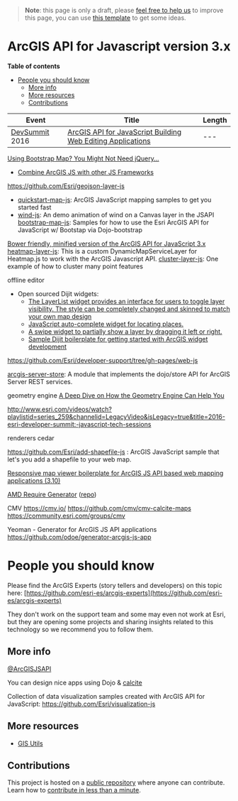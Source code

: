 > **Note**: this page is only a draft, please [feel free to help us](#contributions) to improve this page, you can use [this template](https://github.com/esri-es/awesome-arcgis/blob/master/RESOURCE_PAGE_TEMPLATE.md) to get some ideas.

# ArcGIS API for Javascript version 3.x
<!-- START doctoc generated TOC please keep comment here to allow auto update -->
<!-- DON'T EDIT THIS SECTION, INSTEAD RE-RUN doctoc TO UPDATE -->
**Table of contents**

- [People you should know](#people-you-should-know)
  - [More info](#more-info)
  - [More resources](#more-resources)
  - [Contributions](#contributions)

<!-- END doctoc generated TOC please keep comment here to allow auto update -->

|Event|Title|Length|
|---|---|---|
|[DevSummit](http://www.esri.com/events/devsummit) 2016|[ArcGIS API for JavaScript Building Web Editing Applications](http://www.esri.com/videos/watch?playlistid=series_259&channelid=LegacyVideo&isLegacy=true&title=2016-esri-developer-summit:-javascript-tech-sessions)|---


[Using Bootstrap Map? You Might Not Need jQuery…](http://tomwayson.com/2014/04/30/using-bootstrap-map-you-might-not-need-jquery/)

* [Combine ArcGIS JS with other JS Frameworks](../../README.md)

https://github.com/Esri/geojson-layer-js

* [quickstart-map-js](https://github.com/Esri/quickstart-map-js): ArcGIS JavaScript mapping samples to get you started fast
* [wind-js](https://github.com/Esri/wind-js): An demo animation of wind on a Canvas layer in the JSAPI
[bootstrap-map-js](https://github.com/Esri/dojo-bootstrap-map-js): Samples for how to use the Esri ArcGIS API for JavaScript w/ Bootstap via Dojo-bootstrap

[Bower friendly, minified version of the ArcGIS API for JavaScript 3.x](https://github.com/Esri/arcgis-js-api)
[heatmap-layer-js](https://github.com/Esri/heatmap-layer-js): This is a custom DynamicMapServiceLayer for Heatmap.js to work with the ArcGIS Javascript API.
[cluster-layer-js](https://github.com/Esri/cluster-layer-js): One example of how to cluster many point features

offline editor

* Open sourced Dijit widgets:
  * [The LayerList widget provides an interface for users to toggle layer visibility. The style can be completely changed and skinned to match your own map design](https://github.com/Esri/arcgis-dijit-layer-list)
  * [JavaScript auto-complete widget for locating places.](https://github.com/Esri/arcgis-dijit-geocoder-js)
  * [A swipe widget to partially show a layer by dragging it left or right.](https://github.com/Esri/arcgis-dijit-layer-swipe-js)
  * [Sample Dijit boilerplate for getting started with ArcGIS widget development](https://github.com/Esri/arcgis-dijit-sample-js)

https://github.com/Esri/developer-support/tree/gh-pages/web-js

[arcgis-server-store](https://github.com/thollingshead/arcgis-server-store):
A module that implements the dojo/store API for ArcGIS Server REST services.

geometry engine
[A Deep Dive on How the Geometry Engine Can Help You](http://www.esri.com/videos/watch?playlistid=series_259&channelid=LegacyVideo&isLegacy=true&title=2016-esri-developer-summit:-javascript-tech-sessions)

http://www.esri.com/videos/watch?playlistid=series_259&channelid=LegacyVideo&isLegacy=true&title=2016-esri-developer-summit:-javascript-tech-sessions

renderers
cedar

https://github.com/Esri/add-shapefile-js : ArcGIS JavaScript sample that let's you add a shapefile to your web map.

  [Responsive map viewer boilerplate for ArcGIS JS API based web mapping applications (3.10)](https://github.com/Esri/responsive-map-js)

[AMD Require Generator](http://swingley.github.io/arg/) ([repo](https://github.com/swingley/arg/))

CMV
https://cmv.io/
https://github.com/cmv/cmv-calcite-maps
https://community.esri.com/groups/cmv

Yeoman - Generator for ArcGIS JS API applications
https://github.com/odoe/generator-arcgis-js-app

# People you should know
Please find the ArcGIS Experts (story tellers and developers) on this topic here: [https://github.com/esri-es/arcgis-experts](https://github.com/esri-es/arcgis-experts)

They don't work on the support team and some may even not work at Esri,
but they are opening some projects and sharing insights related to this
technology so we recommend you to follow them.

## More info

[@ArcGISJSAPI](https://twitter.com/ArcGISJSAPI)

You can design nice apps using Dojo & [calcite](../../calcite/README.md)

Collection of data visualization samples created with ArcGIS API for JavaScript:
https://github.com/Esri/visualization-js

## More resources
* [GIS Utils](../../../../gis/utils/README.md)

## Contributions

This project is hosted on a [public repository](https://github.com/hhkaos/awesome-arcgis) where anyone can contribute. Learn how to [contribute in less than a minute](https://github.com/hhkaos/awesome-arcgis/blob/master/CONTRIBUTING.md#contributions).